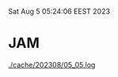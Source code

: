 Sat Aug  5 05:24:06 EEST 2023
# JAM
<a href='./cache/202308/05_05.log'>./cache/202308/05_05.log</a>
